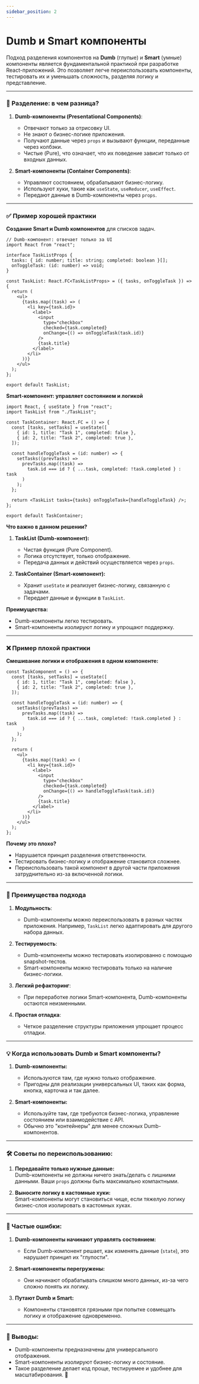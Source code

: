 ```yaml
---
sidebar_position: 2
---
```


# Dumb и Smart компоненты

Подход разделения компонентов на **Dumb** (глупые) и **Smart** (умные) компоненты является фундаментальной практикой при разработке React-приложений. Это позволяет легче переиспользовать компоненты, тестировать их и уменьшать сложность, разделяя логику и представление.

---

### 🎯 Разделение: в чем разница?

1. **Dumb-компоненты (Presentational Components)**:
   - Отвечают только за отрисовку UI.
   - Не знают о бизнес-логике приложения.
   - Получают данные через `props` и вызывают функции, переданные через колбэки.
   - Чистые (Pure), что означает, что их поведение зависит только от входных данных.

2. **Smart-компоненты (Container Components)**:
   - Управляют состоянием, обрабатывают бизнес-логику.
   - Используют хуки, такие как `useState`, `useReducer`, `useEffect`.
   - Передают данные в Dumb-компоненты через `props`.

---

### ✅ Пример хорошей практики

**Создание Smart и Dumb компонентов** для списков задач.

```tsx
// Dumb-компонент: отвечает только за UI
import React from "react";

interface TaskListProps {
  tasks: { id: number; title: string; completed: boolean }[];
  onToggleTask: (id: number) => void;
}

const TaskList: React.FC<TaskListProps> = ({ tasks, onToggleTask }) => {
  return (
    <ul>
      {tasks.map((task) => (
        <li key={task.id}>
          <label>
            <input
              type="checkbox"
              checked={task.completed}
              onChange={() => onToggleTask(task.id)}
            />
            {task.title}
          </label>
        </li>
      ))}
    </ul>
  );
};

export default TaskList;
```

**Smart-компонент: управляет состоянием и логикой**

```tsx
import React, { useState } from "react";
import TaskList from "./TaskList";

const TaskContainer: React.FC = () => {
  const [tasks, setTasks] = useState([
    { id: 1, title: "Task 1", completed: false },
    { id: 2, title: "Task 2", completed: true },
  ]);

  const handleToggleTask = (id: number) => {
    setTasks((prevTasks) =>
      prevTasks.map((task) =>
        task.id === id ? { ...task, completed: !task.completed } : task
      )
    );
  };

  return <TaskList tasks={tasks} onToggleTask={handleToggleTask} />;
};

export default TaskContainer;
```

**Что важно в данном решении?**
1. **TaskList (Dumb-компонент):**
   - Чистая функция (Pure Component).
   - Логика отсутствует, только отображение.
   - Передача данных и действий осуществляется через `props`.

2. **TaskContainer (Smart-компонент):**
   - Хранит `useState` и реализует бизнес-логику, связанную с задачами.
   - Передает данные и функции в `TaskList`.

**Преимущества:**
- Dumb-компоненты легко тестировать.
- Smart-компоненты изолируют логику и упрощают поддержку.

---

### ❌ Пример плохой практики

**Смешивание логики и отображения в одном компоненте:**

```tsx
const TaskComponent = () => {
  const [tasks, setTasks] = useState([
    { id: 1, title: "Task 1", completed: false },
    { id: 2, title: "Task 2", completed: true },
  ]);

  const handleToggleTask = (id: number) => {
    setTasks((prevTasks) =>
      prevTasks.map((task) =>
        task.id === id ? { ...task, completed: !task.completed } : task
      )
    );
  };

  return (
    <ul>
      {tasks.map((task) => (
        <li key={task.id}>
          <label>
            <input
              type="checkbox"
              checked={task.completed}
              onChange={() => handleToggleTask(task.id)}
            />
            {task.title}
          </label>
        </li>
      ))}
    </ul>
  );
};
```

**Почему это плохо?**
- Нарушается принцип разделения ответственности.
- Тестировать бизнес-логику и отображение становится сложнее.
- Переиспользовать такой компонент в другой части приложения затруднительно из-за включенной логики.

---

### 🧩 Преимущества подхода

1. **Модульность**:  
   - Dumb-компоненты можно переиспользовать в разных частях приложения. Например, `TaskList` легко адаптировать для другого набора данных.

2. **Тестируемость**:  
   - Dumb-компоненты можно тестировать изолированно с помощью snapshot-тестов.
   - Smart-компоненты можно тестировать только на наличие бизнес-логики.

3. **Легкий рефакторинг**:  
   - При переработке логики Smart-компонента, Dumb-компоненты остаются неизменными.

4. **Простая отладка**:  
   - Четкое разделение структуры приложения упрощает процесс отладки.

---

### 💡 Когда использовать Dumb и Smart компоненты?

1. **Dumb-компоненты:**
   - Используются там, где нужно только отображение.
   - Пригодны для реализации универсальных UI, таких как форма, кнопка, карточка и так далее.

2. **Smart-компоненты:**
   - Используйте там, где требуются бизнес-логика, управление состоянием или взаимодействие с API.
   - Обычно это "контейнеры" для менее сложных Dumb-компонентов.

---

### 🛠 Советы по переиспользованию:

1. **Передавайте только нужные данные:**  
   Dumb-компоненты не должны ничего знать/делать с лишними данными. Ваши `props` должны быть максимально компактными.

2. **Выносите логику в кастомные хуки:**  
   Smart-компоненты могут становиться чище, если тяжелую логику бизнес-слоя изолировать в кастомных хуках.

---

### 🛑 Частые ошибки:

1. **Dumb-компоненты начинают управлять состоянием:**  
   - Если Dumb-компонент решает, как изменять данные (`state`), это нарушает принцип их "глупости".

2. **Smart-компоненты перегружены:**  
   - Они начинают обрабатывать слишком много данных, из-за чего сложно понять их логику.

3. **Путают Dumb и Smart:**  
   - Компоненты становятся грязными при попытке совмещать логику и отображение одновременно.

---

### 🚀 Выводы:

- Dumb-компоненты предназначены для универсального отображения.
- Smart-компоненты изолируют бизнес-логику и состояние.
- Такое разделение делает код проще, тестируемее и удобнее для масштабирования. 🧹